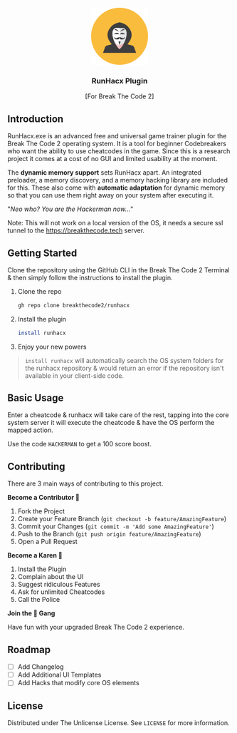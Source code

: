 <br>
<div align="center">
  <a href="https://breakthecode.tech" target="_blank">
   <img src="runhacx.png" alt="Logo" width="128" height="128">
  </a>
  <h3 align="center">RunHacx Plugin</h3>
  <p align="center">[For Break The Code 2]</p>
</div>

## Introduction

RunHacx.exe is an advanced free and universal game trainer plugin for the Break The Code 2 operating system. It is a tool for beginner Codebreakers who want the ability to use cheatcodes in the game. Since this is a research project it comes at a cost of no GUI and limited usability at the moment.

The **dynamic memory support** sets RunHacx apart. An integrated preloader, a memory discovery, and a memory hacking library are included for this. These also come with **automatic adaptation** for dynamic memory so that you can
use them right away on your system after executing it.

"_Neo who? You are the Hackerman now..._"

Note: This will not work on a local version of the OS, it needs a secure ssl tunnel to the https://breakthecode.tech server. 

## Getting Started

Clone the repository using the GitHub CLI in the Break The Code 2 Terminal & then simply follow the instructions to install the plugin.

1. Clone the repo
   ```sh
   gh repo clone breakthecode2/runhacx
   ```
2. Install the plugin
   ```sh
   install runhacx
   ```
3. Enjoy your new powers

> `install runhacx` will automatically search the OS system folders for the runhacx repository & would return an error if the repository isn't available in your client-side code.

## Basic Usage

Enter a cheatcode & runhacx will take care of the rest, tapping into the core system server it will execute the cheatcode & have the OS perform the mapped action.

Use the code `HACKERMAN` to get a 100 score boost.

## Contributing

There are 3 main ways of contributing to this project.

**Become a Contributor 🦍**

1. Fork the Project
2. Create your Feature Branch (`git checkout -b feature/AmazingFeature`)
3. Commit your Changes (`git commit -m 'Add some AmazingFeature'`)
4. Push to the Branch (`git push origin feature/AmazingFeature`)
5. Open a Pull Request

**Become a Karen 🤷**

1. Install the Plugin
2. Complain about the UI
3. Suggest ridiculous Features
4. Ask for unlimited Cheatcodes
5. Call the Police

**Join the 💎 Gang**

Have fun with your upgraded Break The Code 2 experience.

## Roadmap

- [ ] Add Changelog
- [ ] Add Additional UI Templates
- [ ] Add Hacks that modify core OS elements

## License

Distributed under The Unlicense License. See `LICENSE` for more information.
<br>
